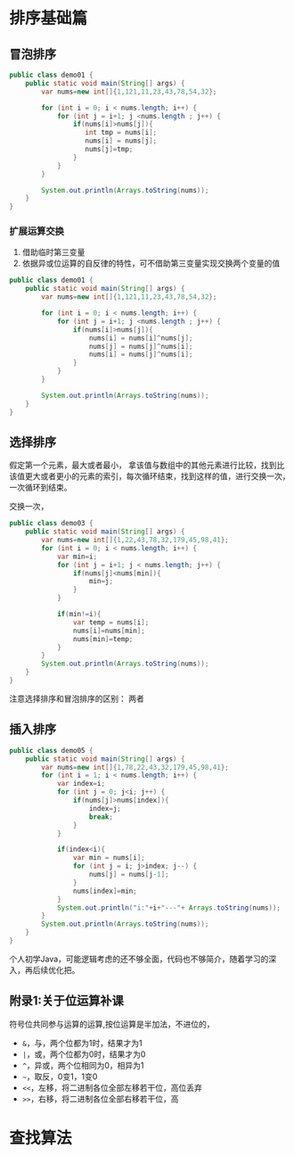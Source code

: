 

# 排序基础篇



## 冒泡排序



```java
public class demo01 {
    public static void main(String[] args) {
        var nums=new int[]{1,121,11,23,43,78,54,32};

        for (int i = 0; i < nums.length; i++) {
            for (int j = i+1; j <nums.length ; j++) {
                if(nums[i]>nums[j]){
                   int tmp = nums[i];
                   nums[i] = nums[j];
                   nums[j]=tmp;
                }
            }
        }

        System.out.println(Arrays.toString(nums));
    }
}
```



### 扩展运算交换

1. 借助临时第三变量
2. 依据异或位运算的自反律的特性，可不借助第三变量实现交换两个变量的值
```java
public class demo01 {
    public static void main(String[] args) {
        var nums=new int[]{1,121,11,23,43,78,54,32};

        for (int i = 0; i < nums.length; i++) {
            for (int j = i+1; j <nums.length ; j++) {
                if(nums[i]>nums[j]){
                   	nums[i] = nums[i]^nums[j];
					nums[j] = nums[j]^nums[i];
					nums[i] = nums[j]^nums[i];
                }
            }
        }

        System.out.println(Arrays.toString(nums));
    }
}
```


## 选择排序

假定第一个元素，最大或者最小，
拿该值与数组中的其他元素进行比较，找到比该值更大或者更小的元素的索引，每次循环结束，找到这样的值，进行交换一次，
一次循环到结束。


交换一次，


```java
public class demo03 {
    public static void main(String[] args) {
        var nums=new int[]{1,22,43,78,32,179,45,98,41};
        for (int i = 0; i < nums.length; i++) {
            var min=i;
            for (int j = i+1; j < nums.length; j++) {
                if(nums[j]<nums[min]){
                    min=j;
                }
            }

            if(min!=i){
                var temp = nums[i];
                nums[i]=nums[min];
                nums[min]=temp;
            }
        }
        System.out.println(Arrays.toString(nums));
    }
}
```

注意选择排序和冒泡排序的区别：
两者


## 插入排序

```java
public class demo05 {
    public static void main(String[] args) {
        var nums=new int[]{1,78,22,43,32,179,45,98,41};
        for (int i = 1; i < nums.length; i++) {
            var index=i;
            for (int j = 0; j<i; j++) {
                if(nums[j]>nums[index]){
                    index=j;
                    break;
                }
            }

            if(index<i){
                var min = nums[i];
                for (int j = i; j>index; j--) {
                    nums[j] = nums[j-1];
                }
                nums[index]=min;
            }
            System.out.println("i:"+i+"---"+ Arrays.toString(nums));
        }
        System.out.println(Arrays.toString(nums));
    }
}
```

个人初学Java，可能逻辑考虑的还不够全面，代码也不够简介，随着学习的深入，再后续优化把。




## 附录1:关于位运算补课

符号位共同参与运算的运算,按位运算是半加法，不进位的，


- `&`，与，两个位都为1时，结果才为1
- `|`，或，两个位都为0时，结果才为0
- `^`，异或，两个位相同为0，相异为1
- `~`，取反，0变1，1变0
- `<<`，左移，将二进制各位全部左移若干位，高位丢弃
- `>>`，右移，将二进制各位全部右移若干位，高








# 查找算法


